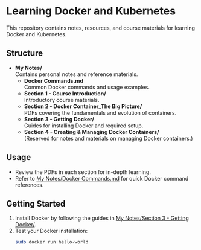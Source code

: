 # Learning Docker and Kubernetes

This repository contains notes, resources, and course materials for learning Docker and Kubernetes.

## Structure

- **My Notes/**  
  Contains personal notes and reference materials.
  - **Docker Commands.md**  
    Common Docker commands and usage examples.
  - **Section 1 - Course Introduction/**  
    Introductory course materials.
  - **Section 2 - Docker Container_The Big Picture/**  
    PDFs covering the fundamentals and evolution of containers.
  - **Section 3 - Getting Docker/**  
    Guides for installing Docker and required setup.
  - **Section 4 - Creating & Managing Docker Containers/**  
    (Reserved for notes and materials on managing Docker containers.)

## Usage

- Review the PDFs in each section for in-depth learning.
- Refer to [My Notes/Docker Commands.md](My%20Notes/Docker%20Commands.md) for quick Docker command references.

## Getting Started

1. Install Docker by following the guides in [My Notes/Section 3 - Getting Docker/](My%20Notes/Section%203%20-%20Getting%20Docker/).
2. Test your Docker installation:
   ```sh
   sudo docker run hello-world
